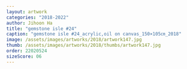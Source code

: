 ```yaml
---
layout: artwork
categories: "2018-2022"
author: Jihoon Ha
title: "gemstone isle #24"
caption: "gemstone isle #24_acrylic,oil on canvas_150×105㎝_2018"
image: /assets/images/artworks/2018/artwork147.jpg
thumb: /assets/images/artworks/2018/thumbs/artwork147.jpg
order: 22020524
sizeScore: 06
---
```

